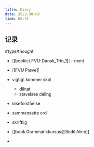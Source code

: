 ```yaml
---
title: Diary
date: 2022-08-08
time: 08:41
---
```


## 记录
#type/thought 

- [[booklet.FVU-Dansk_Trin_1]]  - nemt
- [[FVU Prøve]] 
- vigtigt kommer skol 
	- diktat
	- stavelses deling
- løseforståelse  
- sammensatte ord
- skriftlig  

- [[book.Grammatikkursus@Bodil·Aline]]  
- 
